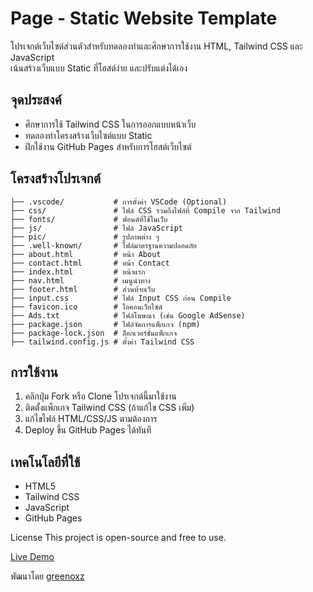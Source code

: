 # Page - Static Website Template

โปรเจกต์เว็บไซต์ส่วนตัวสำหรับทดลองทำและศึกษาการใช้งาน HTML, Tailwind CSS และ JavaScript  
เน้นสร้างเว็บแบบ Static ที่โฮสต์ง่าย และปรับแต่งได้เอง

## จุดประสงค์
- ศึกษาการใช้ Tailwind CSS ในการออกแบบหน้าเว็บ
- ทดลองทำโครงสร้างเว็บไซต์แบบ Static
- ฝึกใช้งาน GitHub Pages สำหรับการโฮสต์เว็บไซต์

## โครงสร้างโปรเจกต์
```
├── .vscode/           # การตั้งค่า VSCode (Optional)
├── css/               # ไฟล์ CSS รวมถึงไฟล์ที่ Compile จาก Tailwind
├── fonts/             # ฟอนต์ที่ใช้ในเว็บ
├── js/                # ไฟล์ JavaScript
├── pic/               # รูปภาพต่าง ๆ
├── .well-known/       # ไฟล์มาตรฐานความปลอดภัย
├── about.html         # หน้า About
├── contact.html       # หน้า Contact
├── index.html         # หน้าแรก
├── nav.html           # เมนูนำทาง
├── footer.html        # ส่วนท้ายเว็บ
├── input.css          # ไฟล์ Input CSS ก่อน Compile
├── favicon.ico        # ไอคอนเว็บไซต์
├── Ads.txt            # ไฟล์โฆษณา (เช่น Google AdSense)
├── package.json       # ไฟล์จัดการแพ็กเกจ (npm)
├── package-lock.json  # ล็อกเวอร์ชั่นแพ็กเกจ
├── tailwind.config.js # ตั้งค่า Tailwind CSS
```
## การใช้งาน
1. คลิกปุ่ม Fork หรือ Clone โปรเจกต์นี้มาใช้งาน
2. ติดตั้งแพ็กเกจ Tailwind CSS (ถ้าแก้ไข CSS เพิ่ม)
3. แก้ไขไฟล์ HTML/CSS/JS ตามต้องการ
4. Deploy ขึ้น GitHub Pages ได้ทันที

## เทคโนโลยีที่ใช้
- HTML5
- Tailwind CSS
- JavaScript
- GitHub Pages

License
This project is open-source and free to use.

[Live Demo](ppknr.com)

พัฒนาโดย [greenoxz](https://github.com/greenoxz)
